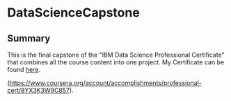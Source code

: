 # DataScienceCapstone


## Summary
This is the final capstone of the "IBM Data Science Professional Certificate" that combines all the course content into one project. 
My Certificate can be found <a href=https://www.coursera.org/account/accomplishments/professional-cert/8YX3K3W9C857>here</a>.

(https://www.coursera.org/account/accomplishments/professional-cert/8YX3K3W9C857).
